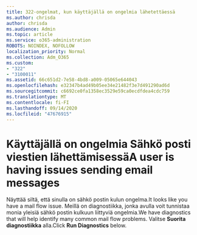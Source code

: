 ```yaml
---
title: 322-ongelmat, kun käyttäjällä on ongelmia lähetettäessä
ms.author: chrisda
author: chrisda
ms.audience: Admin
ms.topic: article
ms.service: o365-administration
ROBOTS: NOINDEX, NOFOLLOW
localization_priority: Normal
ms.collection: Adm_O365
ms.custom:
- "322"
- "3100011"
ms.assetid: 66c651d2-7e58-4bd8-a009-05065e644043
ms.openlocfilehash: e32347b4ad49b05ee34e21482f3e7d491290ad6d
ms.sourcegitcommit: c6692ce0fa1358ec3529e59ca0ecdfdea4cdc759
ms.translationtype: MT
ms.contentlocale: fi-FI
ms.lasthandoff: 09/14/2020
ms.locfileid: "47676915"
---
```

# <a name="a-user-is-having-issues-sending-email-messages"></a><span data-ttu-id="cc9d1-102">Käyttäjällä on ongelmia Sähkö posti viestien lähettämisessä</span><span class="sxs-lookup"><span data-stu-id="cc9d1-102">A user is having issues sending email messages</span></span>

<span data-ttu-id="cc9d1-103">Näyttää siltä, että sinulla on sähkö postin kulun ongelma.</span><span class="sxs-lookup"><span data-stu-id="cc9d1-103">It looks like you have a mail flow issue.</span></span> <span data-ttu-id="cc9d1-104">Meillä on diagnostiikka, jonka avulla voit tunnistaa monia yleisiä sähkö postin kulkuun liittyviä ongelmia.</span><span class="sxs-lookup"><span data-stu-id="cc9d1-104">We have diagnostics that will help identify many common mail flow problems.</span></span> <span data-ttu-id="cc9d1-105">Valitse **Suorita diagnostiikka** alla.</span><span class="sxs-lookup"><span data-stu-id="cc9d1-105">Click **Run Diagnostics** below.</span></span>
